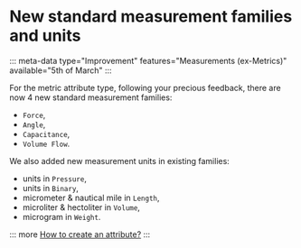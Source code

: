 # New standard measurement families and units
::: meta-data type="Improvement" features="Measurements (ex-Metrics)" available="5th of March"
:::

For the metric attribute type, following your precious feedback, there are now 4 new standard measurement families: 
- `Force`,
- `Angle`,
- `Capacitance`,
- `Volume Flow`. 

We also added new measurement units in existing families: 
- units in `Pressure`,
- units in `Binary`,
- micrometer & nautical mile in `Length`,
- microliter & hectoliter in `Volume`,
- microgram in `Weight`.

::: more
[How to create an attribute?](../articles/manage-your-attributes.html#add-attributes-validation-parameters)
:::
